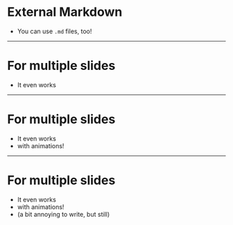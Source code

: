 # External Markdown

- You can use `.md` files, too!

---

<!-- .slide: data-auto-animate -->

# For multiple slides

- It even works

---

<!-- .slide: data-auto-animate -->

# For multiple slides

- It even works
- with animations!

---

<!-- .slide: data-auto-animate -->

# For multiple slides

- It even works
- with animations!
- (a bit annoying to write, but still)